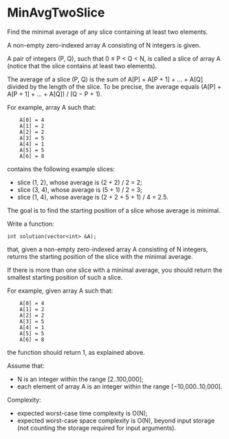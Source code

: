 # MinAvgTwoSlice

Find the minimal average of any slice containing at least two elements.

A non-empty zero-indexed array A consisting of N integers is given.

A pair of integers (P, Q), such that 0 ≤ P < Q < N, is called a slice of array A 
(notice that the slice contains at least two elements). 

The average of a slice (P, Q) is the sum of A[P] + A[P + 1] + ... + A[Q] divided by the length of the slice. 
To be precise, the average equals (A[P] + A[P + 1] + ... + A[Q]) / (Q − P + 1).

For example, array A such that:
```
    A[0] = 4
    A[1] = 2
    A[2] = 2
    A[3] = 5
    A[4] = 1
    A[5] = 5
    A[6] = 8
```
contains the following example slices:

- slice (1, 2), whose average is (2 + 2) / 2 = 2;
- slice (3, 4), whose average is (5 + 1) / 2 = 3;
- slice (1, 4), whose average is (2 + 2 + 5 + 1) / 4 = 2.5.

The goal is to find the starting position of a slice whose average is minimal.

Write a function:
```
int solution(vector<int> &A);
```
that, given a non-empty zero-indexed array A consisting of N integers, 
returns the starting position of the slice with the minimal average. 

If there is more than one slice with a minimal average, you should return 
the smallest starting position of such a slice.

For example, given array A such that:
```
    A[0] = 4
    A[1] = 2
    A[2] = 2
    A[3] = 5
    A[4] = 1
    A[5] = 5
    A[6] = 8
```
the function should return 1, as explained above.

Assume that:

- N is an integer within the range [2..100,000];
- each element of array A is an integer within the range [−10,000..10,000].

Complexity:

- expected worst-case time complexity is O(N);
- expected worst-case space complexity is O(N), beyond input storage 
  (not counting the storage required for input arguments).